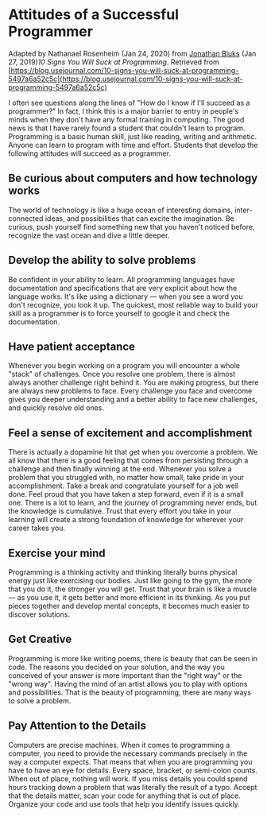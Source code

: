 # Attitudes of a Successful Programmer

Adapted by Nathanael Rosenheim (Jan 24, 2020) from [Jonathan Bluks](https://urldefense.proofpoint.com/v2/url?u=https-3A__blog.usejournal.com_-40jonathanbluks-3Fsource-3Dpost-5Fpage-2D-2D-2D-2D-2D5497a6a52c5c-2D-2D-2D-2D-2D-2D-2D-2D-2D-2D-2D-2D-2D-2D-2D-2D-2D-2D-2D-2D-2D-2D&amp;d=DwMFaQ&amp;c=u6LDEWzohnDQ01ySGnxMzg&amp;r=rUi5oIHEhcxJNhtMp4fttC1inIApiDlY7l2hqAy84j0&amp;m=fJbbgO5OEYLTVlbfOLbXHqp-WwA4fZjxfa8dKH4EAqk&amp;s=LXGHZCxFreJzyA2kiRIfpk1skoIQNHeYbXqTTHDGhQk&amp;e=) (Jan 27, 2019)_10 Signs You Will Suck at Programming_. Retrieved from [https://blog.usejournal.com/10-signs-you-will-suck-at-programming-5497a6a52c5c](https://blog.usejournal.com/10-signs-you-will-suck-at-programming-5497a6a52c5c)

I often see questions along the lines of &quot;How do I know if I&#39;ll succeed as a programmer?&quot; In fact, I think this is a major barrier to entry in people&#39;s minds when they don&#39;t have any formal training in computing. The good news is that I have rarely found a student that couldn&#39;t learn to program. Programming is a basic human skill, just like reading, writing and arithmetic. Anyone can learn to program with time and effort. Students that develop the following attitudes will succeed as a programmer.

## Be curious about computers and how technology works

The world of technology is like a huge ocean of interesting domains, inter-connected ideas, and possibilities that can excite the imagination. Be curious, push yourself find something new that you haven&#39;t noticed before, recognize the vast ocean and dive a little deeper.

## Develop the ability to solve problems

Be confident in your ability to learn. All programming languages have documentation and specifications that are very explicit about how the language works. It&#39;s like using a dictionary — when you see a word you don&#39;t recognize, you look it up. The quickest, most reliable way to build your skill as a programmer is to force yourself to google it and check the documentation.

## Have patient acceptance

Whenever you begin working on a program you will encounter a whole &quot;stack&quot; of challenges. Once you resolve one problem, there is almost always another challenge right behind it. You are making progress, but there are always new problems to face. Every challenge you face and overcome gives you deeper understanding and a better ability to face new challenges, and quickly resolve old ones.

## Feel a sense of excitement and accomplishment

There is actually a dopamine hit that get when you overcome a problem. We all know that there is a good feeling that comes from persisting through a challenge and then finally winning at the end. Whenever you solve a problem that you struggled with, no matter how small, take pride in your accomplishment. Take a break and congratulate yourself for a job well done. Feel proud that you have taken a step forward, even if it is a small one. There is a lot to learn, and the journey of programming never ends, but the knowledge is cumulative. Trust that every effort you take in your learning will create a strong foundation of knowledge for wherever your career takes you.

## Exercise your mind

Programming is a thinking activity and thinking literally burns physical energy just like exercising our bodies. Just like going to the gym, the more that you do it, the stronger you will get. Trust that your brain is like a muscle — as you use it, it gets better and more efficient in its thinking. As you put pieces together and develop mental concepts, it becomes much easier to discover solutions.

## Get Creative

Programming is more like writing poems, there is beauty that can be seen in code. The reasons you decided on your solution, and the way you conceived of your answer is more important than the &quot;right way&quot; or the &quot;wrong way&quot;. Having the mind of an artist allows you to play with options and possibilities. That is the beauty of programming, there are many ways to solve a problem.

## Pay Attention to the Details

Computers are precise machines. When it comes to programming a computer, you need to provide the necessary commands precisely in the way a computer expects. That means that when you are programming you have to have an eye for details. Every space, bracket, or semi-colon counts. When out of place, nothing will work. If you miss details you could spend hours tracking down a problem that was literally the result of a typo. Accept that the details matter, scan your code for anything that is out of place. Organize your code and use tools that help you identify issues quickly.